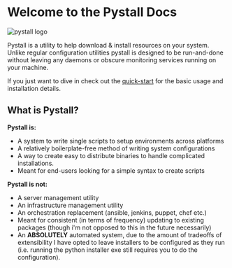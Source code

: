 # Welcome to the Pystall Docs

<img src="https://raw.githubusercontent.com/Descent098/pystall/master/pystall-logo.png" alt="pystall logo" style="zoom:100%;  margin-left: auto; margin-right: auto; display: block;"/>

Pystall is a utility to help download & install resources on your system. Unlike regular configuration utilities pystall is designed to be run-and-done without leaving any daemons or obscure monitoring services running on your machine.



If you just want to dive in check out the [quick-start](/quick-start) for the basic usage and installation details.



## What is Pystall?

**Pystall is:**

- A system to write single scripts to setup environments across platforms
- A relatively boilerplate-free method of writing system configurations
- A way to create easy to distribute binaries to handle complicated installations.
- Meant for end-users looking for a simple syntax to create scripts



**Pystall is not:**

- A server management utility
- An infrastructure management utility
- An orchestration replacement (ansible, jenkins, puppet, chef etc.)
- Meant for consistent (in terms of frequency) updating to existing packages (though i'm not opposed to this in the future necessarily)
- An **ABSOLUTELY** automated system, due to the amount of tradeoffs of extensibility I have opted to leave installers to be configured as they run (i.e. running the python installer exe still requires you to do the configuration).

